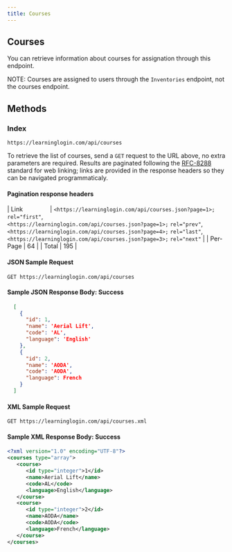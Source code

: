 ```yaml
---
title: Courses
---
```


## Courses

You can retrieve information about courses for assignation through this endpoint.

NOTE: Courses are assigned to users through the `Inventories` endpoint, not the courses endpoint.

## Methods

### Index

`https://learninglogin.com/api/courses`

To retrieve the list of courses, send a `GET` request to the URL above, no extra parameters are required.
Results are paginated following the [RFC-8288](https://tools.ietf.org/html/rfc8288) standard for web linking; links are provided
in the response headers so they can be navigated programmaticaly.

#### Pagination response headers

| Link &nbsp;&nbsp;&nbsp;&nbsp;&nbsp;&nbsp;&nbsp;&nbsp;&nbsp;&nbsp;&nbsp;&nbsp;&nbsp;&nbsp;	          |  `<https://learninglogin.com/api/courses.json?page=1>;` `rel="first"`, <br/> `<https://learninglogin.com/api/courses.json?page=1>;` `rel="prev"`, <br/>`<https://learninglogin.com/api/courses.json?page=4>;` `rel="last"`, <br/>`<https://learninglogin.com/api/courses.json?page=3>;` `rel="next"` |
| Per-Page	      |  64                                    |
| Total 	      |  195                                  |

#### JSON Sample Request

`GET https://learninglogin.com/api/courses`

#### Sample JSON Response Body: Success

~~~json
  [
    {
      "id": 1,
      "name": 'Aerial Lift',
      "code": 'AL',
      "language": 'English'
    },
    {
      "id": 2,
      "name": 'AODA',
      "code": 'AODA',
      "language": French
    }
  ]
~~~

#### XML Sample Request

`GET https://learninglogin.com/api/courses.xml`

#### Sample XML Response Body: Success

~~~xml
<?xml version="1.0" encoding="UTF-8"?>
<courses type="array">
   <course>
      <id type="integer">1</id>
      <name>Aerial Lift</name>
      <code>AL</code>
      <language>English</language>
   </course>
   <course>
      <id type="integer">2</id>
      <name>AODA</name>
      <code>AODA</code>
      <language>French</language>
   </course>
</courses>
~~~
